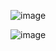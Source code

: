 
![image](https://github.com/pooja614/PowerBI_Projects_/assets/69869583/d96227ad-66c7-471a-94e1-9dde8f4339c4)



![image](https://github.com/pooja614/PowerBI_Projects_/assets/69869583/5bb3a804-5dc2-4a6c-9cc7-245431efda37)
